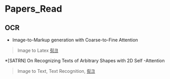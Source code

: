 # Papers_Read

## OCR
* Image-to-Markup generation with Coarse-to-Fine Attention
> Image to Latex
[링크](https://seminoh.oopy.io/c879c81f-45b4-4e27-a8da-1337bec86b38)

*[SATRN] On Recognizing Texts of Arbitrary Shapes with 2D Self -Attention
> Image to Text, Text Recognition, 
[링크](https://seminoh.oopy.io/f79d2840-dc45-4582-a33d-98ea39a146bb)

